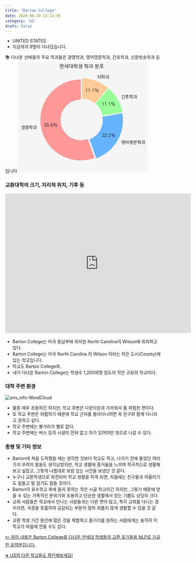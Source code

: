 ```yaml
---
title: "Barton College"
date: 2020-08-19 13:12:50
category: 'US'
draft: false
---
```



* UNITED STATES
* 지금까지 9명이 다녀갔습니다. 

📚 다녀온 선배들의 주요 학과들은 경영학과, 영어영문학과, 간호학과, 신문방송학과 등입니다
![department-info](../plots/US000008.png)
### 교환대학의 크기, 지리적 위치, 기후 등
<iframe
width="600"
height="450"
frameborder="0" style="border:0"
src="https://www.google.com/maps/embed/v1/place?key=AIzaSyC9e1AME-pVmWC4hBpFdu5S4dKzyepa3HQ&q=Barton+College&center=35.734288,-77.913777&zoom=14" allowfullscreen>
</iframe>

* Barton College는 미국 동남부에 위치한 North Carolina의 Wilson에 위치하고 있다.
* Barton College는 미국 North Carolina 의 Wilson 이라는 작은 도시(County)에 있는 학교입니다.
* 학교도 Barton College와.
* 내가 다녀온 Barton College는 학생수 1,200여명 정도의 작은 규모의 학교이다.


### 대학 주변 환경

![env_info-WordCloud](../univ_wordclouds_okt/env_info/US000008_env_info_okt.png)

* 물론 매우 조용하긴 하지만, 학교 주변은 다운타운과 가까워서 좀 위험한 편이다.
* 또 학교 주변은 위험하기 때문에 학교 근처를 돌아다니려면 꼭 친구와 함께 다니라고 권하고 싶다.
* 학교 주변에는 볼거리가 별로 없다.
* 학교 주변에는 버스 등의 시설이 전혀 없고 차가 있어야만 밖으로 나갈 수 있다.


### 총평 및 기타 정보 
* Barton에 처음 도착했을 때는 생각한 것보다 학교도 작고, 나가기 전에 들었던 여러 가지 우려의 말들도 생각났었지만, 학교 생활에 즐거움을 느끼며 적극적으로 생활해보고 싶었고, 그렇게 나름대로 보람 있는 시간을 보냈던 것 같다.
* 누구나 교환학생으로 파견되어 학교 생활을 하게 되면, 처음에는 친구들과 어울리기도 힘들고 말 걸기도 힘들 것이다.
* Barton이 유수학교 축에 들지 못하는 작은 시골 학교이긴 하지만, 그렇기 때문에 얻을 수 있는 가족적인 분위기와 조용하고 단순한 생활에서 얻는 기쁨도 상당히 크다.
* 교회 사람들은 학교에서 만나는 사람들과는 다른 면이 많고, 특히 교회를 다니는 경우라면, 국경을 초월하여 공감되는 부분이 많아 외롭지 않게 생활할 수 있을 것 같다.
* 교환 학생 기간 동안에 많은 것을 체험하고 즐기기를 원하는 사람에게는 솔직히 이 학교가 마음에 안들 수도 있다.


[✏️ 위의 내용은 Barton College를 다녀온 연세대 학생들의 교환 후기들을 NLP로 가공한 요약본입니다.](http://oia.yonsei.ac.kr/partner/expReport.asp?ucode=US000008&bgbn=A)

[✈️ US의 다른 학교들도 확인해보세요!](https://yonsei-exchange.netlify.app/?category=US)
